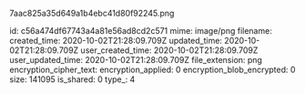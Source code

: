 7aac825a35d649a1b4ebc41d80f92245.png

id: c56a474df67743a4a81e56ad8cd2c571
mime: image/png
filename: 
created_time: 2020-10-02T21:28:09.709Z
updated_time: 2020-10-02T21:28:09.709Z
user_created_time: 2020-10-02T21:28:09.709Z
user_updated_time: 2020-10-02T21:28:09.709Z
file_extension: png
encryption_cipher_text: 
encryption_applied: 0
encryption_blob_encrypted: 0
size: 141095
is_shared: 0
type_: 4